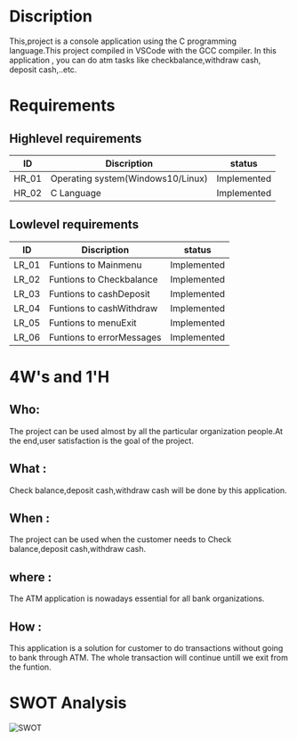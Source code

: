 # Discription
This,project is a console application using the C programming language.This project compiled in VSCode with the GCC compiler. In this application , you can do atm tasks like checkbalance,withdraw cash, deposit cash,..etc.

# Requirements
## Highlevel requirements
|  ID  |             Discription           |    status   |
|------|-----------------------------------|-------------|
|HR_01 | Operating system(Windows10/Linux) | Implemented |
|HR_02 | C Language                        | Implemented |

## Lowlevel requirements
|  ID  |             Discription           |    status   |
|------|-----------------------------------|-------------|
|LR_01 | Funtions to Mainmenu              | Implemented |
|LR_02 | Funtions to Checkbalance          | Implemented |
|LR_03 | Funtions to cashDeposit           | Implemented |
|LR_04 | Funtions to cashWithdraw          | Implemented |
|LR_05 | Funtions to menuExit              | Implemented |
|LR_06 | Funtions to errorMessages         | Implemented |

# 4W's and 1'H
## Who:
The project can be used almost by all the particular organization people.At the end,user satisfaction is the goal of the project.
## What :
Check balance,deposit cash,withdraw cash will be done by this application.
## When :
The project can be used when the customer needs to Check balance,deposit cash,withdraw cash.
## where :
The ATM application is nowadays essential for all bank organizations.
## How :
This application is a solution for customer to do transactions without going to bank through ATM. The whole transaction will continue untill we exit from the funtion.

# SWOT Analysis
![SWOT](https://user-images.githubusercontent.com/98832647/153263916-504abb3a-06cc-424e-bae8-a3f5c846d925.jpg)
